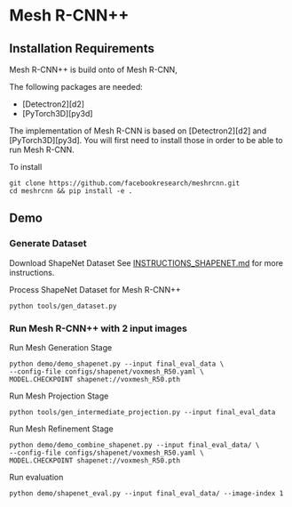 # Mesh R-CNN++

## Installation Requirements
Mesh R-CNN++ is build onto of Mesh R-CNN,

The following packages are needed:
- [Detectron2][d2]
- [PyTorch3D][py3d]

The implementation of Mesh R-CNN is based on [Detectron2][d2] and [PyTorch3D][py3d].
You will first need to install those in order to be able to run Mesh R-CNN.

To install
```
git clone https://github.com/facebookresearch/meshrcnn.git
cd meshrcnn && pip install -e .
```

## Demo

### Generate Dataset

Download ShapeNet Dataset
See [INSTRUCTIONS_SHAPENET.md](INSTRUCTIONS_SHAPENET.md) for more instructions.

Process ShapeNet Dataset for Mesh R-CNN++
```
python tools/gen_dataset.py
```

### Run Mesh R-CNN++ with 2 input images

Run Mesh Generation Stage

```
python demo/demo_shapenet.py --input final_eval_data \
--config-file configs/shapenet/voxmesh_R50.yaml \
MODEL.CHECKPOINT shapenet://voxmesh_R50.pth
```
Run Mesh Projection Stage

```
python tools/gen_intermediate_projection.py --input final_eval_data
```

Run Mesh Refinement Stage
```
python demo/demo_combine_shapenet.py --input final_eval_data/ \
--config-file configs/shapenet/voxmesh_R50.yaml \
MODEL.CHECKPOINT shapenet://voxmesh_R50.pth
```

Run evaluation
```
python demo/shapenet_eval.py --input final_eval_data/ --image-index 1
```
